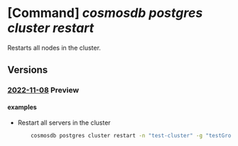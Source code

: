 # [Command] _cosmosdb postgres cluster restart_

Restarts all nodes in the cluster.

## Versions

### [2022-11-08](/Resources/mgmt-plane/L3N1YnNjcmlwdGlvbnMve30vcmVzb3VyY2Vncm91cHMve30vcHJvdmlkZXJzL21pY3Jvc29mdC5kYmZvcnBvc3RncmVzcWwvc2VydmVyZ3JvdXBzdjIve30vcmVzdGFydA==/2022-11-08.xml) **Preview**

<!-- mgmt-plane /subscriptions/{}/resourcegroups/{}/providers/microsoft.dbforpostgresql/servergroupsv2/{}/restart 2022-11-08 -->

#### examples

- Restart all servers in the cluster
    ```bash
        cosmosdb postgres cluster restart -n "test-cluster" -g "testGroup" --subscription "ffffffff-ffff-ffff-ffff-ffffffffffff"
    ```
